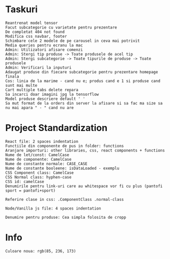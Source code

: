 # Taskuri
    Reantrenat model tensor
    Facut subcategorie cu varietate pentru prezentare
    De completat 404 not found
    Modifica css navbar, footer
    Schimbare cele 2 modele de pe carousel in ceva mai potrivit
    Media queries pentru ecranu la mac
    Admin: Utilizatori afisare comenzi
    Admin: Stergi tip produse -> Toate produsele de acel tip
    Admin: Stergi subcategorie -> Toate tipurile de produse -> Toate produsele
    Admin: Verificari la inputuri
    Adaugat produse din fiecare subcategorie pentru prezentare homepage finala
    Cos: linia de la marime - cand nu e; produs cand e 1 si produse cand sunt mai multe
    Cart multiple tabs delete repara
    Sa incarci doar imagini jpg la tensorflow
    Model produse descriere default ' '
    Sa mut format de la orders din server la afisare si sa fac ma size sa nu mai apara " - " cand nu are
    
    


# Project Standardization
    React file: 2 spaces indentation
    Functiile din componente de pus in folder: functions
    Aranjare importuri: other libraries, css, react components + functions
    Nume de let/const: CamelCase
    Nume de componente: CamelCase
    Nume de constante normale: CASE_CASE
    Nume de constante booleene: isDataLoaded - exemplu
    CSS Component class: CamelCase
    CSS Normal class: hyphen-case
    CSS id: camelCase
    Denumirile pentru link-uri care au whitespace vor fi cu plus (pantofi sport = pantofi+sport)

    Referire clase in css: .ComponentClass .normal-class

    Node/Vanilla js file: 4 spaces indentation

    Denumire pentru produse: Cea simpla folosita de cropp

# Info
    Culoare noua: rgb(85, 236, 173)